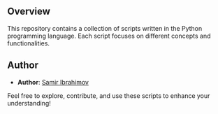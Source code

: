 ## Overview

This repository contains a collection of scripts written in the Python programming language. Each script focuses on different concepts and functionalities.

## Author

- **Author**: [Samir Ibrahimov](https://github.com/samiribrh)

Feel free to explore, contribute, and use these scripts to enhance your understanding!
